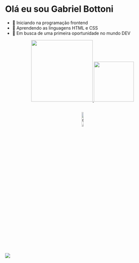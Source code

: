 # Olá eu sou Gabriel Bottoni

- 🔭 Iniciando na programação frontend
- 🌱 Aprendendo as linguagens HTML e CSS
- 👯 Em busca de uma primeira oportunidade no mundo DEV

<div align="center">
  <a href="https://github.com/GabrielBottoni">
  <img height="200em" src="https://github-readme-stats.vercel.app/api?username=gabrielbottoni&show_icons=true&theme=maroongold&include_all_commits=true&count_private=true"/>
  <img height="130em" src="https://github-readme-stats.vercel.app/api/top-langs/?username=gabrielbottoni&layout=compact&langs_count=7&theme=maroongold"/>
</div>

<div style="display: inline_block"><br>
<p align="center">
<img alt="Gabe-HTML" width="11%" src="https://skillicons.dev/icons?i=css,html">  
</p>  
</div>

##
  
<div>
<a href= www.linkedin.com/in/gabrielbottoni target="_blank"><img src="https://img.shields.io/badge/-LinkedIn-%230077B5?style=for-the-badge&logo=linkedin&logoColor=white" target="_blank"></a>  
</div>
 
